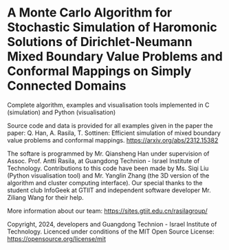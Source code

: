 # A Monte Carlo Algorithm for Stochastic Simulation of Haromonic Solutions of Dirichlet-Neumann Mixed Boundary Value Problems and Conformal Mappings on Simply Connected Domains

Complete algorithm, examples and visualisation tools implemented in C (simulation) and Python (visualisation)

Source code and data is provided for all examples given in the paper the paper:
Q. Han, A. Rasila, T. Sottinen: Efficient simulation of mixed boundary value problems and conformal mappings. https://arxiv.org/abs/2312.15382

The softare is programmed by Mr. Qiansheng Han under supervision of Assoc. Prof. Antti Rasila, at Guangdong Technion - Israel Institute of Technology. Contributions to this code have been made by Ms. Siqi Liu (Python visualisation tool) and Mr. Yanglin Zhang (the 3D version of the algorithm and cluster computing interface). Our special thanks to the student club InfoGeek at GTIIT and independent software developer Mr. Ziliang Wang for their help.

More information about our team: https://sites.gtiit.edu.cn/rasilagroup/

Copyright, 2024, developers and Guangdong Technion - Israel Institute of Technology.
Licenced under conditions of the MIT Open Source License: https://opensource.org/license/mit


